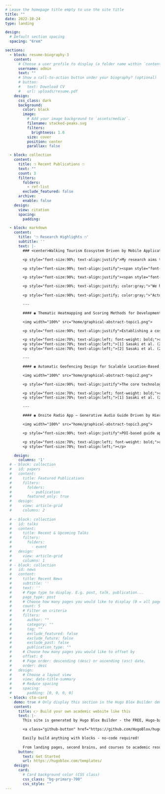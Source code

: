 ```yaml
---
# Leave the homepage title empty to use the site title
title: ""
date: 2022-10-24
type: landing

design:
  # Default section spacing
  spacing: "6rem"

sections:
  - block: resume-biography-3
    content:
      # Choose a user profile to display (a folder name within `content/authors/`)
      username: admin
      text: ""
      # Show a call-to-action button under your biography? (optional)
      # button:
      #   text: Download CV
      #   url: uploads/resume.pdf
    design:
      css_class: dark
      background:
        color: black
        image:
          # Add your image background to `assets/media/`.
          filename: stacked-peaks.svg
          filters:
            brightness: 1.0
          size: cover
          position: center
          parallax: false

  - block: collection
    content:
      title: ❐ Recent Publications ❐
      text: ""
      count: 3
      filters:
        folders:
          - ref-list
        exclude_featured: false
      archive:
        enable: false
    design:
      view: citation
      spacing:
        padding: 

  - block: markdown
    content:
      title: '❐ Research Highlights ❐'
      subtitle: ''
      text: |-
        ### <center>Walking Tourism Ecosystem Driven by Mobile Applications</center>

        <p style="font-size:90%; text-align:justify">My research aims to enhance the ecosystem of destination tourism, contributing to the sustainability of both individuals and local communities.</p>

        <p style="font-size:90%; text-align:justify"><span style="font-weight: bold;">From the Destination Manager's Perspective:</span> Walking tourism has become an attractive option for local businesses. This style of tourism adds value by combining multiple existing regional resources and stories, making it accessible to all regions. Digitalizing walking tourism can accelerate community-led initiatives and provide valuable urban-scale analytics.</p>

        <p style="font-size:90%; text-align:justify"><span style="font-weight: bold;">From the Tourist's Perspective:</span> Walking tourism greatly enhances both personal health and cultural exploration. It is a low-impact exercise that improves cardiovascular health, strengthens muscles, and reduces stress and anxiety. Furthermore, walking allows tourists to deeply engage with their surroundings, fostering genuine interactions with locals and uncovering hidden cultural gems.</p>

        <p style="font-size:90%; text-align:justify; color:gray;">"We have nothing special to visit in my hometown..."</p>
        
        <p style="font-size:90%; text-align:justify; color:gray;">"Actually, the real voyage of discovery consists not in seeking new landscapes, but in having new 'digital' eyes."</p>

        ---

        #### ◉ Thematic Heatmapping and Scoring Methods for Developments of Walking Routes (2022–)

        <img width="100%" src="home/graphical-abstract-topic1.png">

        <p style="font-size:90%; text-align:justify">Establishing a cost-effective digital feedback system that contributes to the development of walking model routes, considering both spots and walking paths, is a challenge in fostering sustainable regional tourism. This study discusses a feedback system that contributes to the evaluation and improvement of existing model routes by mapping tourists’ access (attention) to tourist resources based on the automatic collection and analysis of mobile sensor data, which is standardly equipped on smartphones and other devices.</p>

        <p style="font-size:70%; text-align:left; font-weight: bold;">references:</p>
        <p style="font-size:70%; text-align:left;">[1] Sasaki et al. (2020). Articulated Trajectory Mapping for Reviewing Walking Tours. ISPRS Int. J. Geo-Inf. 9(10):610. <a href="https://doi.org/10.3390/ijgi9100610">https://doi.org/10.3390/ijgi9100610</a></p>
        <p style="font-size:70%; text-align:left;">[2] Sasaki et al. (2023). Mobile Collaborative Heatmapping to Infer Self-Guided Walking Tourists’ Preferences for Geomedia.. ISPRS Int. J. Geo-Inf. 12(7):283. <a href="https://doi.org/10.3390/ijgi12070283">https://doi.org/10.3390/ijgi12070283</a></p>

        ---

        #### ◉ Automatic Geofencing Design for Scalable Location-Based Services (2023–)

        <img width="100%" src="home/graphical-abstract-topic2.png">

        <p style="font-size:90%; text-align:justify">The core technology of proactive LBSs is known as geofencing. Geofencing utilizes virtual boundaries, i.e., geofences, to monitor user’s entry and exit, and then triggers place-related services such as sending coupons and playing audio guides automatically. The purpose of this research is to formulate geofence design problems for tourists' mobility and to develop data-driven computational solutions. These solutions leverage mobile sensor data to comprehend dynamic and complex human mobility patterns.</p>

        <p style="font-size:70%; text-align:left; font-weight: bold;">references:</p>
        <p style="font-size:70%; text-align:left;">[1] Sasaki et al. (2020). Data-Driven Geofencing Design for POI Notifiers Utilizing Genetic Algorithm. ISPRS Int. J. Geo-Inf. 13(6):174. <a href="https://doi.org/10.3390/ijgi13060174">https://doi.org/10.3390/ijgi13060174</a></p>

        ---

        #### ◉ Onsite Radio App — Generative Audio Guide Driven by Hierarchical Geofencing and Large Language Models (2024–)

        <img width="100%" src="home/graphical-abstract-topic3.png">

        <p style="font-size:90%; text-align:justify">POI-based guide applications face challenges in local cities. When walking in areas with fewer notable spots, the opportunities for user interaction decrease, often resulting in silence due to a lack of content. Additionally, some tourists may deviate from the intended routes, disrupting the optimal flow designed to enhance regional experiences. Our proposal, incorporating hierarchical geofencing and conversation generation techniques, provides more flexible and continuous guide interactions through the Onsite Radio App. Simply press the play button, slip your smartphone into your pocket, and start walking. Every step you take will be transformed into captivating storytelling delivered by virtual characters.</p>

        <p style="font-size:70%; text-align:left; font-weight: bold;">references:</p>
        <p style="font-size:70%; text-align:left;"></p>

    design:
      columns: '1'
  # - block: collection
  #   id: papers
  #   content:
  #     title: Featured Publications
  #     filters:
  #       folders:
  #         - publication
  #       featured_only: true
  #   design:
  #     view: article-grid
  #     columns: 2
  
  # - block: collection
  #   id: talks
  #   content:
  #     title: Recent & Upcoming Talks
  #     filters:
  #       folders:
  #         - event
  #   design:
  #     view: article-grid
  #     columns: 1
  # - block: collection
  #   id: news
  #   content:
  #     title: Recent News
  #     subtitle: ''
  #     text: ''
  #     # Page type to display. E.g. post, talk, publication...
  #     page_type: post
  #     # Choose how many pages you would like to display (0 = all pages)
  #     count: 5
  #     # Filter on criteria
  #     filters:
  #       author: ""
  #       category: ""
  #       tag: ""
  #       exclude_featured: false
  #       exclude_future: false
  #       exclude_past: false
  #       publication_type: ""
  #     # Choose how many pages you would like to offset by
  #     offset: 0
  #     # Page order: descending (desc) or ascending (asc) date.
  #     order: desc
  #   design:
  #     # Choose a layout view
  #     view: date-title-summary
  #     # Reduce spacing
  #     spacing:
  #       padding: [0, 0, 0, 0]
  - block: cta-card
    demo: true # Only display this section in the Hugo Blox Builder demo site
    content:
      title: 👉 Build your own academic website like this
      text: |-
        This site is generated by Hugo Blox Builder - the FREE, Hugo-based open source website builder trusted by 250,000+ academics like you.

        <a class="github-button" href="https://github.com/HugoBlox/hugo-blox-builder" data-color-scheme="no-preference: light; light: light; dark: dark;" data-icon="octicon-star" data-size="large" data-show-count="true" aria-label="Star HugoBlox/hugo-blox-builder on GitHub">Star</a>

        Easily build anything with blocks - no-code required!
        
        From landing pages, second brains, and courses to academic resumés, conferences, and tech blogs.
      button:
        text: Get Started
        url: https://hugoblox.com/templates/
    design:
      card:
        # Card background color (CSS class)
        css_class: "bg-primary-700"
        css_style: ""
---
```

